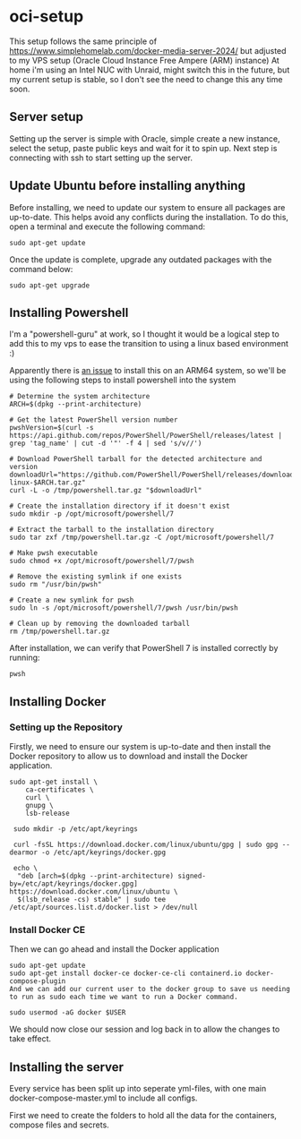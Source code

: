 # oci-setup
This setup follows the same principle of https://www.simplehomelab.com/docker-media-server-2024/ but adjusted to my VPS setup (Oracle Cloud Instance Free Ampere (ARM) instance)
At home i'm using an Intel NUC with Unraid, might switch this in the future, but my current setup is stable, so I don't see the need to change this any time soon.

## Server setup
Setting up the server is simple with Oracle, simple create a new instance, select the setup, paste public keys and wait for it to spin up.
Next step is connecting with ssh to start setting up the server.

## Update Ubuntu before installing anything
Before installing, we need to update our system to ensure all packages are up-to-date. This helps avoid any conflicts during the installation. To do this, open a terminal and execute the following command:
```
sudo apt-get update
```
Once the update is complete, upgrade any outdated packages with the command below:
```
sudo apt-get upgrade
```

## Installing Powershell
I'm a "powershell-guru" at work, so I thought it would be a logical step to add this to my vps to ease the transition to using a linux based environment :)

Apparently there is [an issue](https://mikefrobbins.com/2024/09/26/how-to-install-powershell-7-and-essential-tools-on-linux/) to install this on an ARM64 system, so we'll be using the following steps to install powershell into the system

```
# Determine the system architecture
ARCH=$(dpkg --print-architecture)

# Get the latest PowerShell version number
pwshVersion=$(curl -s https://api.github.com/repos/PowerShell/PowerShell/releases/latest | grep 'tag_name' | cut -d '"' -f 4 | sed 's/v//')

# Download PowerShell tarball for the detected architecture and version
downloadUrl="https://github.com/PowerShell/PowerShell/releases/download/v$pwshVersion/powershell-$pwshVersion-linux-$ARCH.tar.gz"
curl -L -o /tmp/powershell.tar.gz "$downloadUrl"

# Create the installation directory if it doesn't exist
sudo mkdir -p /opt/microsoft/powershell/7

# Extract the tarball to the installation directory
sudo tar zxf /tmp/powershell.tar.gz -C /opt/microsoft/powershell/7

# Make pwsh executable
sudo chmod +x /opt/microsoft/powershell/7/pwsh

# Remove the existing symlink if one exists
sudo rm "/usr/bin/pwsh"

# Create a new symlink for pwsh
sudo ln -s /opt/microsoft/powershell/7/pwsh /usr/bin/pwsh

# Clean up by removing the downloaded tarball
rm /tmp/powershell.tar.gz
```

After installation, we can verify that PowerShell 7 is installed correctly by running:
```
pwsh
```

## Installing Docker
### Setting up the Repository
Firstly, we need to ensure our system is up-to-date and then install the Docker repository to allow us to download and install the Docker application.


```
sudo apt-get install \
    ca-certificates \
    curl \
    gnupg \
    lsb-release
```

```
 sudo mkdir -p /etc/apt/keyrings
```

```
 curl -fsSL https://download.docker.com/linux/ubuntu/gpg | sudo gpg --dearmor -o /etc/apt/keyrings/docker.gpg
```

```
 echo \
  "deb [arch=$(dpkg --print-architecture) signed-by=/etc/apt/keyrings/docker.gpg] https://download.docker.com/linux/ubuntu \
  $(lsb_release -cs) stable" | sudo tee /etc/apt/sources.list.d/docker.list > /dev/null
```

### Install Docker CE
Then we can go ahead and install the Docker application

```
sudo apt-get update
sudo apt-get install docker-ce docker-ce-cli containerd.io docker-compose-plugin
And we can add our current user to the docker group to save us needing to run as sudo each time we want to run a Docker command.
```

```
sudo usermod -aG docker $USER
```

We should now close our session and log back in to allow the changes to take effect.

## Installing the server
Every service has been split up into seperate yml-files, with one main docker-compose-master.yml to include all configs.

First we need to create the folders to hold all the data for the containers, compose files and secrets.
